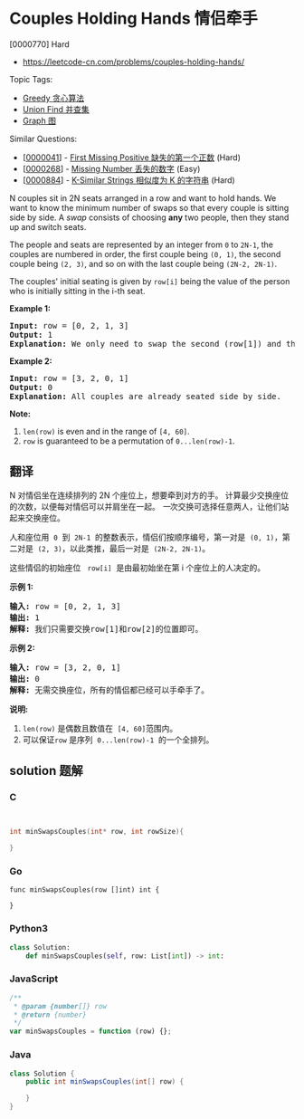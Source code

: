 # Couples Holding Hands 情侣牵手

[0000770] Hard

- https://leetcode-cn.com/problems/couples-holding-hands/

Topic Tags:

- [Greedy 贪心算法](https://leetcode-cn.com/tag/greedy/)
- [Union Find 并查集](https://leetcode-cn.com/tag/union-find/)
- [Graph 图](https://leetcode-cn.com/tag/graph/)

Similar Questions:

- [[0000041](https://leetcode-cn.com/problems/first-missing-positive/)] - [First Missing Positive 缺失的第一个正数](./0000041.first-missing-positive.md) (Hard)
- [[0000268](https://leetcode-cn.com/problems/missing-number/)] - [Missing Number 丢失的数字](./0000268.missing-number.md) (Easy)
- [[0000884](https://leetcode-cn.com/problems/k-similar-strings/)] - [K-Similar Strings 相似度为 K 的字符串](./0000884.k-similar-strings.md) (Hard)

N couples sit in 2N seats arranged in a row and want to hold hands. We want to know the minimum number of swaps so that every couple is sitting side by side. A _swap_ consists of choosing **any** two people, then they stand up and switch seats.

The people and seats are represented by an integer from `0` to `2N-1`, the couples are numbered in order, the first couple being `(0, 1)`, the second couple being `(2, 3)`, and so on with the last couple being `(2N-2, 2N-1)`.

The couples' initial seating is given by `row[i]` being the value of the person who is initially sitting in the i-th seat.

**Example 1:**

<pre><b>Input:</b> row = [0, 2, 1, 3]
<b>Output:</b> 1
<b>Explanation:</b> We only need to swap the second (row[1]) and third (row[2]) person.
</pre>

**Example 2:**

<pre><b>Input:</b> row = [3, 2, 0, 1]
<b>Output:</b> 0
<b>Explanation:</b> All couples are already seated side by side.
</pre>

**Note:**

1.  `len(row)` is even and in the range of `[4, 60]`.
2.  `row` is guaranteed to be a permutation of `0...len(row)-1`.

## 翻译

N 对情侣坐在连续排列的 2N 个座位上，想要牵到对方的手。 计算最少交换座位的次数，以便每对情侣可以并肩坐在一起。 *一*次交换可选择任意两人，让他们站起来交换座位。

人和座位用  `0`  到  `2N-1`  的整数表示，情侣们按顺序编号，第一对是  `(0, 1)`，第二对是  `(2, 3)`，以此类推，最后一对是  `(2N-2, 2N-1)`。

这些情侣的初始座位   `row[i]`  是由最初始坐在第 i 个座位上的人决定的。

**示例 1:**

<pre><strong>输入:</strong> row = [0, 2, 1, 3]
<strong>输出:</strong> 1
<strong>解释:</strong> 我们只需要交换row[1]和row[2]的位置即可。
</pre>

**示例 2:**

<pre><strong>输入:</strong> row = [3, 2, 0, 1]
<strong>输出:</strong> 0
<strong>解释:</strong> 无需交换座位，所有的情侣都已经可以手牵手了。
</pre>

**说明:**

1.  `len(row)` 是偶数且数值在  `[4, 60]`范围内。
2.  可以保证`row` 是序列  `0...len(row)-1`  的一个全排列。

## solution 题解

### C

```c


int minSwapsCouples(int* row, int rowSize){

}


```

### Go

```golang
func minSwapsCouples(row []int) int {

}
```

### Python3

```python
class Solution:
    def minSwapsCouples(self, row: List[int]) -> int:

```

### JavaScript

```javascript
/**
 * @param {number[]} row
 * @return {number}
 */
var minSwapsCouples = function (row) {};
```

### Java

```java
class Solution {
    public int minSwapsCouples(int[] row) {

    }
}
```
